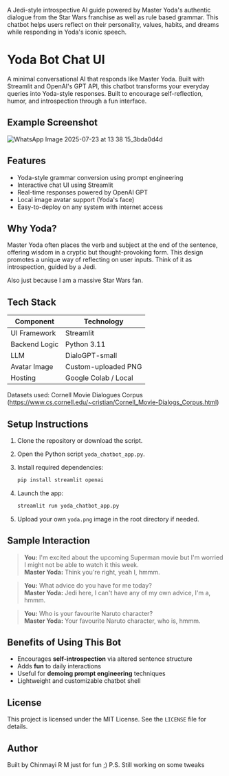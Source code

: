A Jedi-style introspective AI guide powered by Master Yoda's authentic dialogue from the Star Wars franchise as well as rule based grammar. This chatbot helps users reflect on their personality, values, habits, and dreams while responding in Yoda's iconic speech.
# Yoda Bot Chat UI

A minimal conversational AI that responds like Master Yoda. Built with Streamlit and OpenAI's GPT API, this chatbot transforms your everyday queries into Yoda-style responses. Built to encourage self-reflection, humor, and introspection through a fun interface.

## Example Screenshot


![WhatsApp Image 2025-07-23 at 13 38 15_3bda0d4d](https://github.com/user-attachments/assets/397348e9-100f-4a4e-9533-f90d140808d1)

## Features

- Yoda-style grammar conversion using prompt engineering
- Interactive chat UI using Streamlit
- Real-time responses powered by OpenAI GPT
- Local image avatar support (Yoda's face)
- Easy-to-deploy on any system with internet access

## Why Yoda?

Master Yoda often places the verb and subject at the end of the sentence, offering wisdom in a cryptic but thought-provoking form. This design promotes a unique way of reflecting on user inputs. Think of it as introspection, guided by a Jedi.

Also just because I am a massive Star Wars fan.
## Tech Stack

| Component     | Technology           |
|---------------|----------------------|
| UI Framework  | Streamlit            |
| Backend Logic | Python 3.11          |
| LLM           | DialoGPT-small       |
| Avatar Image  | Custom-uploaded PNG  |
| Hosting       | Google Colab / Local |

Datasets used: Cornell Movie Dialogues Corpus
(https://www.cs.cornell.edu/~cristian/Cornell_Movie-Dialogs_Corpus.html)

## Setup Instructions

1. Clone the repository or download the script.
2. Open the Python script `yoda_chatbot_app.py`.
3. Install required dependencies:
   ```bash
   pip install streamlit openai
   ```
4. Launch the app:
   ```bash
   streamlit run yoda_chatbot_app.py
   ```

5. Upload your own `yoda.png` image in the root directory if needed.




## Sample Interaction

> **You:** I'm excited about the upcoming Superman movie but I'm worried I might not be able to watch it this week.  
> **Master Yoda:** Think you're right, yeah I, hmmm.  

> **You:** What advice do you have for me today?  
> **Master Yoda:** Jedi here, I can't have any of my own advice, I'm a, hmmm.

> **You:** Who is your favourite Naruto character?  
> **Master Yoda:** Your favourite Naruto character, who is, hmmm.

## Benefits of Using This Bot

- Encourages **self-introspection** via altered sentence structure  
- Adds **fun** to daily interactions  
- Useful for **demoing prompt engineering** techniques  
- Lightweight and customizable chatbot shell

## License

This project is licensed under the MIT License. See the `LICENSE` file for details.

## Author

Built by Chinmayi R M just for fun ;)
P.S. Still working on some tweaks
